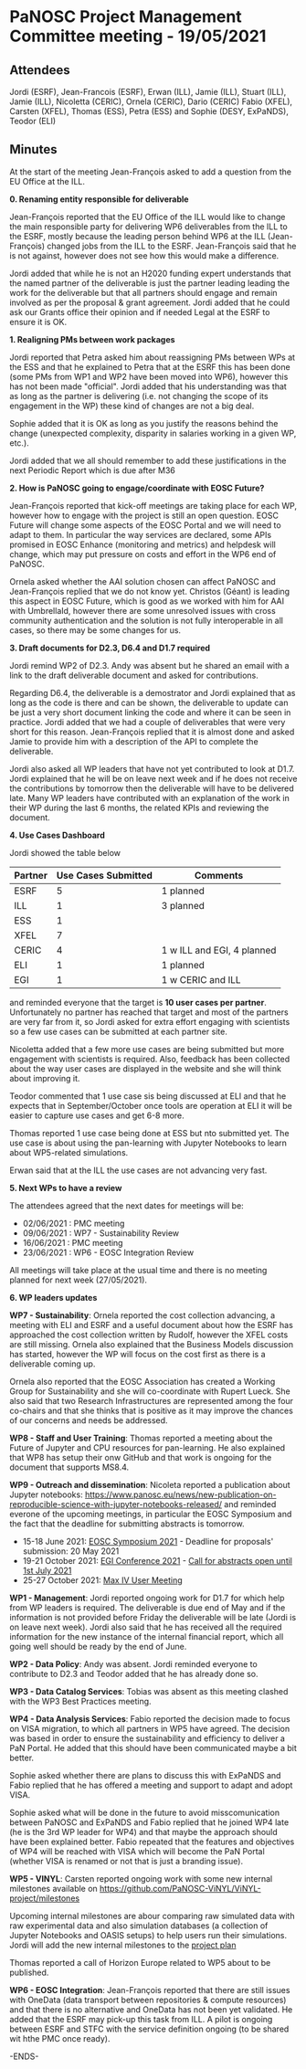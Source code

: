 PaNOSC Project Management Committee meeting - 19/05/2021 
========================================================


Attendees
-------
Jordi (ESRF),  Jean-Francois (ESRF), Erwan (ILL), Jamie (ILL), Stuart (ILL), Jamie (ILL), Nicoletta (CERIC), Ornela (CERIC), Dario (CERIC) Fabio (XFEL), Carsten (XFEL), Thomas (ESS), Petra (ESS)  and Sophie (DESY, ExPaNDS), Teodor (ELI)


Minutes
-------	

At the start of the meeting Jean-François asked to add a question from the EU Office at the ILL.

**0. Renaming entity responsible for deliverable**

Jean-François reported that the EU Office of the ILL would like to change the main responsible party for delivering WP6 deliverables from the ILL to the ESRF, mostly because the leading person behind WP6 at the ILL (Jean-François) changed jobs from the ILL to the ESRF. Jean-François said that he is not against, however does not see how this would make a difference.

Jordi added that while he is not an H2020 funding expert understands that the named partner of the deliverable is just the partner leading leading the work for the deliverable but that all partners should engage and remain involved as per the proposal & grant agreement. Jordi added that he could ask our Grants office their opinion and if needed Legal at the ESRF to ensure it is OK.

**1. Realigning PMs between work packages**

Jordi reported that Petra asked him about reassigning PMs between WPs at the ESS and that he explained to Petra that at the ESRF this has been done (some PMs from WP1 and WP2 have been moved into WP6), however this has not been made "official". Jordi added that his understanding was that as long as the partner is delivering (i.e. not changing the scope of its engagement in the WP) these kind of changes are not a big deal.

Sophie added that it is OK as long as you justify the reasons behind the change (unexpected complexity, disparity in salaries working in a given WP, etc.). 

Jordi added that we all should remember to add these justifications in the next Periodic Report which is due after M36

**2. How is PaNOSC going to engage/coordinate with EOSC Future?**

Jean-François reported that kick-off meetings are taking place for each WP, however how to engage with the project is still an open question. EOSC Future will change some aspects of the EOSC Portal and we will need to adapt to them. In particular the way services are declared, some APIs promised in EOSC Enhance (monitoring and metrics) and helpdesk will change, which may put pressure on costs and effort in the WP6 end of PaNOSC.

Ornela asked whether the AAI solution chosen can affect PaNOSC and Jean-François replied that we do not know yet. Christos (Géant) is leading this aspect in EOSC Future, which is good as we worked with him for AAI with UmbrellaId, however there are some unresolved issues with cross community authentication and the solution is not fully interoperable in all cases, so there may be some changes for us.

**3. Draft documents for D2.3, D6.4 and D1.7 required**

Jordi remind WP2 of D2.3. Andy was absent but he shared an email with a link to the draft deliverable document and asked for contributions.

Regarding D6.4, the deliverable is a demostrator and Jordi explained that as long as the code is there and can be shown, the deliverable to update can be just a very short document linking the code and where it can be seen in practice. Jordi added that we had a couple of deliverables that were very short for this reason. Jean-François replied that it is almost done and asked Jamie to provide him with a description of the API to complete the deliverable.

Jordi also asked all WP leaders that have not yet contributed to look at D1.7. Jordi explained that he will be on leave next week and if he does not receive the contributions by tomorrow then the deliverable will have to be delivered late. Many WP leaders have contributed with an explanation of the work in their WP during the last 6 months, the related KPIs and reviewing the document.

**4. Use Cases Dashboard**

Jordi showed the table below

| Partner | Use Cases Submitted | Comments |
| ------- | ------------------- | -------- |
| ESRF  |  5  | 1 planned   |
| ILL   |  1  | 3 planned  | 1 w CERIC and EGI)
| ESS   |  1  |   |
| XFEL  |  7  |   |
| CERIC |  4  | 1 w ILL and EGI, 4 planned |
| ELI   |  1  | 1 planned  |
| EGI   |  1  | 1 w CERIC and ILL | 

and reminded everyone that the target is **10 user cases per partner**. Unfortunately no partner has reached that target and most of the partners are very far from it, so Jordi asked for extra effort engaging with scientists so a few use cases can be submitted at each partner site.

Nicoletta added that a few more use cases are being submitted but more engagement with scientists is required. Also, feedback has been collected about the way user cases are displayed in the website and she will think about improving it.

Teodor commented that 1 use case sis being discussed at ELI and that he expects that in September/October once tools are operation at ELI it will be easier to capture use cases and get 6-8 more.

Thomas reported 1 use case being done at ESS but nto submitted yet. The use case is about using the pan-learning with Jupyter Notebooks to learn about WP5-related simulations.

Erwan said that at the ILL the use cases are not advancing very fast.

**5. Next WPs to have a review**

The attendees agreed that the next dates for meetings will be:
* 02/06/2021 : PMC meeting
* 09/06/2021 : WP7 - Sustainability Review
* 16/06/2021 : PMC meeting
* 23/06/2021 : WP6 - EOSC Integration Review

All meetings will take place at the usual time and there is no meeting planned for next week (27/05/2021).

**6. WP leaders updates**

**WP7 - Sustainability**: Ornela reported the cost collection advancing, a meeting with ELI and ESRF and a useful document about how the ESRF has approached the cost collection written by Rudolf, however the XFEL costs are still missing. Ornela also explained that the Business Models discussion has started, however the WP will focus on the cost first as there is a deliverable coming up.

Ornela also reported that the EOSC Association has created a Working Group for Sustainability and she will co-coordinate with Rupert Lueck. She also said that two Research Infrastructures are represented among the four co-chairs and that she thinks that is positive as it may improve the chances of our concerns and needs be addressed.

**WP8 - Staff and User Training**: Thomas reported a meeting about the Future of Jupyter and CPU resources for pan-learning. He also explained that WP8 has setup their onw GitHub and that work is ongoing for the document that supports MS8.4.

**WP9 - Outreach and dissemination**: Nicoleta reported a publication about Jupyter notebooks: https://www.panosc.eu/news/new-publication-on-reproducible-science-with-jupyter-notebooks-released/ and reminded everone of the upcoming meetings, in particular the EOSC Symposium and the fact that the deadline for submitting abstracts is tomorrow.

* 15-18 June 2021: [EOSC Symposium 2021](https://www.eoscsecretariat.eu/events/eosc-symposium-2021) - Deadline for proposals' submission: 20 May 2021
* 19-21 October 2021: [EGI Conference 2021](https://www.egi.eu/egi-conference/2021-beyond-the-horizon/) - [Call for abstracts open until 1st July 2021](https://www.egi.eu/egi-conference/2021-beyond-the-horizon/call-for-abstracts/)
* 25-27 October 2021: [Max IV User Meeting](https://www.maxiv.lu.se/users/user-meetings/) 

**WP1 - Management**: Jordi reported ongoing work for D1.7 for which help from WP leaders is required. The deliverable is due end of May and if the information is not provided before Friday the deliverable will be late (Jordi is on leave next week). Jordi also said that he has received all the required information for the new instance of the internal financial report, which all going well should be ready by the end of June. 

**WP2 - Data Policy**: Andy was absent. Jordi reminded everyone to contribute to D2.3 and Teodor added that he has already done so.

**WP3 - Data Catalog Services**: Tobias was absent as this meeting clashed with the WP3 Best Practices meeting.

**WP4 - Data Analysis Services**: Fabio reported the decision made to focus on VISA migration, to which all partners in WP5 have agreed. The decision was based in order to ensure the sustainability and efficiency to deliver a PaN Portal. He added that this should have been communicated maybe a bit better. 

Sophie asked whether there are plans to discuss this with ExPaNDS and Fabio replied that he has offered a meeting and support to adapt and adopt VISA. 

Sophie asked what will be done in the future to avoid misscomunication between PaNOSC and ExPaNDS and Fabio replied that he joined WP4 late (he is the 3rd WP leader for WP4) and that maybe the approach should have been explained better. Fabio repeated that the features and objectives of WP4 will be reached with VISA which will become the PaN Portal (whether VISA is renamed or not that is just a branding issue). 

**WP5 - VINYL**: Carsten reported ongoing work with some new internal milestones available on https://github.com/PaNOSC-ViNYL/ViNYL-project/milestones

Upcoming internal milestones are abour comparing raw simulated data with raw experimental data and also simulation databases (a collection of Jupyter Notebooks and OASIS setups) to help users run their simulations. Jordi will add the new internal milestones to the [project plan](https://github.com/panosc-eu/panosc/blob/master/Work%20Packages/WP1%20Management/Plans/Deliverables_Milestones_and_InternalMilestones.xlsx)

Thomas reported a call of Horizon Europe related to WP5 about to be published.

**WP6 - EOSC Integration**: Jean-François reported that there are still issues with OneData (data transport between repositories & compute resources) and that there is no alternative and OneData has not been yet validated. He added that the ESRF may pick-up this task from ILL. A pilot is ongoing between ESRF and STFC with the service definition ongoing (to be shared wit hthe PMC once ready).


-ENDS-
